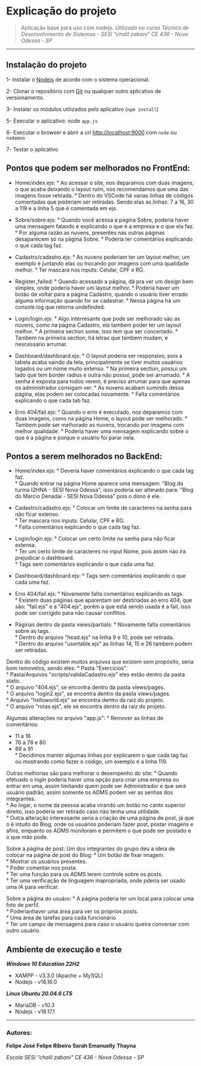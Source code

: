 # Explicação do projeto

> Aplicação base para uso com nodejs.
> _Utilizado no curso Técnico de Desenvolvimento de Sistemas - SESI "chalil zabani" CE 436 - Nova Odessa - SP_

---

## Instalação do projeto

1- Instalar o [Nodejs](https://nodejs.org/en/download) de acordo com o sistema operacional.

2- Clonar o repositório com [Git](https://www.notion.so/Anota-es-do-Senai-f35c51c354d542a49738fb58edc55bd1#1e53661cdaa180a09c73f5fd2a979b4d) ou qualquer outro aplicativo de versionamento.

3- Instalar os módulos utilizados pelo aplicativo (`npm install`)

5- Executar o aplicativo: node `app.js`

6- Executar o browser e abrir a url [http://localhost:9000](http://localhost:9000) com `node` ou `nodemon`

7- Testar o aplicativo

## Pontos que podem ser melhorados no FrontEnd:

- Home/index.ejs:
  ° Ao acessar o site, nos deparamos com duas imagens, o que acaba deixando o layout ruim, nos recomendamos que uma das imagens fosse retirada.
  ° Dentro do VSCode há varias linhas de códigos comentadas que poderiam ser retiradas. Sendo elas as linhas: 7 a 16, 30 a 119 e a linha 5 que é comentada em ejs.

- Sobre/sobre.ejs:
  ° Quando você acessa a página Sobre, poderia haver uma mensagem falando e explicando o que é a empresa e o que ela faz.
  ° Por alguma razão as nuvens, presentes nas outras páginas desaparecem só na página Sobre.
  ° Poderia ter comentários explicando o que cada tag faz.

- Cadastro/cadastro.ejs:
  ° As nuvens poderiam ter um layout melhor, um exemplo é juntando elas ou trocando por imagens com uma qualidade melhor.
  ° Ter mascara nos inputs: Celular, CPF e RG.

- Register_failed:
  ° Quando acessado a página, dá pra ver um design bem simples, onde poderia haver um layout melhor.
  ° Poderia haver um botão de voltar para a página Cadastro, quando o usuário tiver errado alguma informação quando for se cadastrar.
  ° Nessa página há um console.log que retorna undefinded.

- Login/login.ejs:
  ° Algo interresante que pode ser melhorado são as nuvens, como na página Cadastro, ela tambem poder ter um layout melhor.
  ° A primeira section some, isso tem que ser concertado.
  ° Tambem na primeira section, há letras que tambem mudam, é nescessario arrumar.

- Dashboard/dashboard.ejs:
  ° O layout poderia ser responsivo, pois a tabela acaba saindo da tela, principalmente se tiver muitos usuários logados ou um nome muito extenso.
  ° Na primeira section, possui um lado que tem border radius e outra não possui, pode ser arrumado.
  ° A senha é exposta para todos verem, é preciso arrumar para que apenas os administrador consigam ver.
  ° As nuvens acabam sumindo dessa página, elas podem ser colocadas novamente.
  ° Falta comentários explicando o que cada tab faz.

- Erro 404/fail.ejs:
  ° Quando o erro é executado, nos deparamos com duas imagens, como na página Home, o layout pode ser melhorado.
  ° Tambem pode ser melhorado as nuvens, trocando por imagens com melhor qualidade.
  ° Poderia haver uma mensagem explicando sobre o que é a página e porque o usuário foi parar nela.

## Pontos a serem melhorados no BackEnd:

- Home/index.ejs:
  ° Deveria haver comentários explicando o que cada tag faz.<br>
  ° Quando entrar na página Home aparece uma mensagem: "Blog da turma I2HNA - SESI Nova Odessa", isso poderia ser alterado para: "Blog do Marcio Denadai - SESI Nova Odessa" pois o dono é ele.

- Cadastro/cadastro.ejs:
  ° Colocar um limite de caracteres na senha para não ficar extenso.<br>
  ° Ter mascara nos inputs: Celular, CPF e RG.<br>
  ° Falta comentários explicando o que cada tag faz.

- Login/login.ejs:
  ° Colocar um certo limite na senha para não ficar extensa.<br>
  ° Ter um certo limite de caracteres no input Nome, pois assim não ira prejudicar o dashboard.<br>
  ° Tags sem comentários explicando o que cada uma faz.

- Dashboard/dashboard.ejs:
  ° Tags sem comentários explicando o que cada uma faz.

- Erro 404/fail.ejs:
  ° Novamente falta comentários explicando as tags.<br>
  ° Existem duas páginas que aparentam ser destinadas ao erro 404, que são: "fail.ejs" e a "404.ejs", porém a que está sendo usada é a fail, isso pode ser corrigido para não causar conflitos.

- Páginas dentro da pasta views/partials:
  ° Novamente falta comentários sobre as tags.<br>
  ° Dentro do arquivo "head.ejs" na linha 9 e 10, pode ser retirada.<br>
  ° Dentro do arquivo "usertable.ejs" as linhas 14, 15 e 26 tambem podem ser retiradas.

Dentro do código existem muitos arquivos que existem sem propósito, seria bom removelos, sendo eles:
° Pasta "Exercicios".<br>
° Pasta/Arquivos "scripts/validaCadastro.ejs" eles estão dentro da pasta static.<br>
° O arquivo "404.ejs", se encontra dentro da pasta views/pages.<br>
° O arquivo "login2.ejs", se encontra dentro da pasta views/pages.<br>
° Arquivo "helloworld.ejs" se encontra dentro da raiz do projeto.<br>
° O arquivo "rotas.ejs", ele se encontra dentro da raiz do projeto.

Algumas alterações no arquivo "app.js":
° Remover as linhas de comentários:

- 11 a 16
- 76 a 78 e 80
- 89 a 91<br>
° Decidimos manter algumas linhas por explicarem o que cada tag faz ou mostrando como fazer o código, um exemplo é a linha 119.

Outras melhorias são para melhorar o desempenho do site:
° Quando efetuado o login poderia haver uma opção para criar uma empresa ou entrar em uma, assim limitando quem pode ser Administrador e que será usuário padrão, assim somente os ADMS podem ver as senhas dos integrantes.<br>
° Ao logar, o nome da pessoa acaba virando um botão no canto superior direito, isso poderia ser retirado caso não tenha uma utilidade.<br>
° Outra alteração interessante seria a criação de uma página de post, já que o é intuito do Blog, onde os usuários poderiam fazer post, postar imagens e afins, enquanto os ADMS monitoram e permitem o que pode ser postado e o que mão pode.

Sobre a página de post:
Um dos integrantes do grupo deu a ideia de colocar na página de post do Blog:
° Um botão de fixar imagem. <br>
° Mostrar os usuários presentes. <br>
° Poder comentar nos posta. <br>
° Ter uma função para os ADMS terem controle sobre os posts.<br>
° Ter uma verificação de linguagem inapropriada, onde pderia ser usado uma IA para verificar.

Sobre a página do usuáro:
° A página poderia ter um local para colocar uma foto de perfil.<br>
° Poderianhaver uma área para ver os próprios posts.<br>
° Uma área de tarefas para cada funcionário<br>
° Ter um campo de mensagens para caso o usuário queira conversar com outro usuário.

## Ambiente de execução e teste

**_Windows 10 Education 22H2_**

- XAMPP - v3.3.0 (Apache + MySQL)
- Nodejs - v16.16.0

**_Linux Ubuntu 20.04.6 LTS_**

- MariaDB - v10.3
- Nodejs - v18.17.1

---

### Autores:

**Felipe José** **Felipe Ribeiro** **Sarah Emanuelly** **Thayna**

_Escola SESI "chalil zabani" CE 436 - Nova Odessa - SP_
